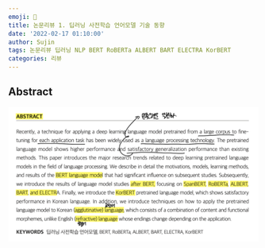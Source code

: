 ```yaml
---
emoji: 📑
title: 논문리뷰 1. 딥러닝 사전학습 언어모델 기술 동향
date: '2022-02-17 01:10:00'
author: Sujin
tags: 논문리뷰 딥러닝 NLP BERT RoBERTa ALBERT BART ELECTRA KorBERT
categories: 리뷰
---
```


## Abstract
![Image Alt 텍스트](/assets/img/paper01_1.png)
